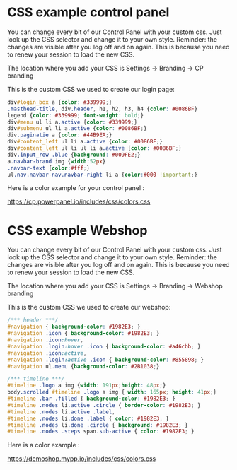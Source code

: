# CSS example control panel

You can change every bit of our Control Panel with your custom css. Just look up the CSS selector and change it to your own style.
Reminder: the changes are visible after you log off and on again. This is because you need to renew your session to load the new CSS.

The location where you add your CSS is Settings -> Branding -> CP branding

This is the custom CSS we used to create our login page:

```css
div#login_box a {color: #339999;}
.masthead-title, div.header, h1, h2, h3, h4 {color: #0086BF}
legend {color: #339999; font-weight: bold;}
div#menu ul li a.active {color: #339999;}
div#submenu ul li a.active {color: #0086BF;}
div.paginatie a {color: #44B9EA;}
div#content_left ul li a.active {color: #0086BF;}
div#content_left ul li ul li a.active {color: #0086BF;}
div.input_row .blue {background: #009FE2;}
a.navbar-brand img {width:52px}
.navbar-text {color:#fff;}
ul.nav.navbar-nav.navbar-right li a {color:#000 !important;}
```

Here is a color example for your control panel :

https://cp.powerpanel.io/includes/css/colors.css


# CSS example Webshop

You can change every bit of our Control Panel with your custom css. Just look up the CSS selector and change it to your own style.
Reminder: the changes are visible after you log off and on again. This is because you need to renew your session to load the new CSS.

The location where you add your CSS is Settings -> Branding -> Webshop branding

This is the custom CSS we used to create our webshop:

```css
/*** header ***/
#navigation { background-color: #1982E3; }
#navigation .icon { background-color: #1982E3; }
#navigation .icon:hover,
#navigation .login:hover .icon { background-color: #a46cbb; }
#navigation .icon:active,
#navigation .login:active .icon { background-color: #855898; }
#navigation ul.menu {background-color: #2B1038;}

/*** timeline ***/
#timeline .logo a img {width: 191px;height: 48px;}
body.scrolled #timeline .logo a img { width: 165px; height: 41px;}
#timeline .bar .filled { background-color: #1982E3; }
#timeline .nodes li.active .circle { border-color: #1982E3; }
#timeline .nodes li.active .label,
#timeline .nodes li.done .label { color: #1982E3; }
#timeline .nodes li.done .circle { background: #1982E3; }
#timeline .nodes .steps span.sub-active { color: #1982E3; }
```
Here is a color example :

https://demoshop.mypp.io/includes/css/colors.css